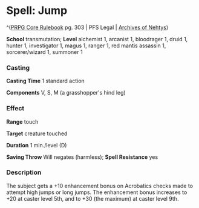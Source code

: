 # Spell: Jump

^([PRPG Core Rulebook][ss-jump] pg. 303 | PFS Legal | [Archives of Nehtys][sn-jump])

**School** transmutation; **Level** alchemist 1, arcanist 1, bloodrager 1, druid 1, hunter 1, investigator 1, magus 1, ranger 1, red mantis assassin 1, sorcerer/wizard 1, summoner 1

### Casting

**Casting Time** 1 standard action  

**Components** V, S, M (a grasshopper's hind leg)

### Effect

**Range** touch  

**Target** creature touched  

**Duration** 1 min./level (D)  

**Saving Throw** Will negates (harmless); **Spell Resistance** yes

### Description

The subject gets a +10 enhancement bonus on Acrobatics checks made to attempt high jumps or long jumps. The enhancement bonus increases to +20 at caster level 5th, and to +30 (the maximum) at caster level 9th.

[ss-jump]: http://paizo.com/pathfinderRPG/v57
[sn-jump]: http://www.archivesofnethys.com/SpellDisplay.aspx?ItemName=Jump